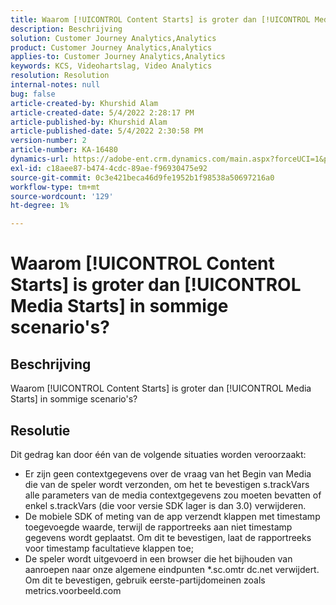 ```yaml
---
title: Waarom [!UICONTROL Content Starts] is groter dan [!UICONTROL Media Starts] in sommige scenario's?
description: Beschrijving
solution: Customer Journey Analytics,Analytics
product: Customer Journey Analytics,Analytics
applies-to: Customer Journey Analytics,Analytics
keywords: KCS, Videohartslag, Video Analytics
resolution: Resolution
internal-notes: null
bug: false
article-created-by: Khurshid Alam
article-created-date: 5/4/2022 2:28:17 PM
article-published-by: Khurshid Alam
article-published-date: 5/4/2022 2:30:58 PM
version-number: 2
article-number: KA-16480
dynamics-url: https://adobe-ent.crm.dynamics.com/main.aspx?forceUCI=1&pagetype=entityrecord&etn=knowledgearticle&id=4ec0dc6b-b6cb-ec11-a7b5-6045bd00dbbc
exl-id: c18aee87-b474-4cdc-89ae-f96930475e92
source-git-commit: 0c3e421beca46d9fe1952b1f98538a50697216a0
workflow-type: tm+mt
source-wordcount: '129'
ht-degree: 1%

---
```


# Waarom [!UICONTROL Content Starts] is groter dan [!UICONTROL Media Starts] in sommige scenario&#39;s?

## Beschrijving


Waarom [!UICONTROL Content Starts] is groter dan [!UICONTROL Media Starts] in sommige scenario&#39;s?


## Resolutie


Dit gedrag kan door één van de volgende situaties worden veroorzaakt:

- Er zijn geen contextgegevens over de vraag van het Begin van Media die van de speler wordt verzonden, om het te bevestigen s.trackVars alle parameters van de media contextgegevens zou moeten bevatten of enkel s.trackVars (die voor versie SDK lager is dan 3.0) verwijderen.
- De mobiele SDK of meting van de app verzendt klappen met timestamp toegevoegde waarde, terwijl de rapportreeks aan niet timestamp gegevens wordt geplaatst. Om dit te bevestigen, laat de rapportreeks voor timestamp facultatieve klappen toe;
- De speler wordt uitgevoerd in een browser die het bijhouden van aanroepen naar onze algemene eindpunten \*.sc.omtr dc.net verwijdert. Om dit te bevestigen, gebruik eerste-partijdomeinen zoals metrics.voorbeeld.com
